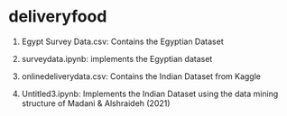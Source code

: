 # deliveryfood


1) Egypt Survey Data.csv: Contains the Egyptian Dataset 

2) surveydata.ipynb: implements the Egyptian dataset

3) onlinedeliverydata.csv: Contains the Indian Dataset from Kaggle

4) Untitled3.ipynb: Implements the Indian Dataset using the data mining structure of Madani & Alshraideh (2021)
